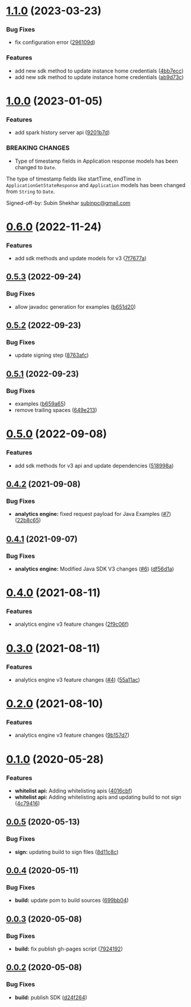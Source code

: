 # [1.1.0](https://github.com/IBM/ibm-iae-java-sdk/compare/1.0.0...1.1.0) (2023-03-23)


### Bug Fixes

* fix configuration error ([296109d](https://github.com/IBM/ibm-iae-java-sdk/commit/296109de087e598753e1dfc0d6d61543ea9f87d4))


### Features

* add new sdk method to update instance home credentials ([4bb7ecc](https://github.com/IBM/ibm-iae-java-sdk/commit/4bb7eccaf9f533fce03039632ec905967df050dd))
* add new sdk method to update instance home credentials ([ab9d73c](https://github.com/IBM/ibm-iae-java-sdk/commit/ab9d73c81516d145519168c8edd6e2e2782382e7))

# [1.0.0](https://github.com/IBM/ibm-iae-java-sdk/compare/0.6.0...1.0.0) (2023-01-05)


### Features

* add spark history server api ([9201b7d](https://github.com/IBM/ibm-iae-java-sdk/commit/9201b7da4da30c615d28e1df69e321adb1a533fc))


### BREAKING CHANGES

* Type of timestamp fields in Application response models has been changed to `Date`.

The type of timestamp fields like startTime, endTime in `ApplicationGetStateResponse` and `Application` models has been changed from `String` to `Date`.

Signed-off-by: Subin Shekhar <subinpc@gmail.com>

# [0.6.0](https://github.com/IBM/ibm-iae-java-sdk/compare/0.5.3...0.6.0) (2022-11-24)


### Features

* add sdk methods and update models for v3 ([7f7677a](https://github.com/IBM/ibm-iae-java-sdk/commit/7f7677a2ca730133893787280828e2cddff14d25))

## [0.5.3](https://github.com/IBM/ibm-iae-java-sdk/compare/0.5.2...0.5.3) (2022-09-24)


### Bug Fixes

* allow javadoc generation for examples ([b651d20](https://github.com/IBM/ibm-iae-java-sdk/commit/b651d2027df4aaf39969275d69cd88ce12ca67b0))

## [0.5.2](https://github.com/IBM/ibm-iae-java-sdk/compare/0.5.1...0.5.2) (2022-09-23)


### Bug Fixes

* update signing step ([8763afc](https://github.com/IBM/ibm-iae-java-sdk/commit/8763afcdd6d03634320e0a559a4266fd6949d792))

## [0.5.1](https://github.com/IBM/ibm-iae-java-sdk/compare/0.5.0...0.5.1) (2022-09-23)


### Bug Fixes

* examples ([b659a65](https://github.com/IBM/ibm-iae-java-sdk/commit/b659a656be3250497cabe27619b18a9a9cfb2b8a))
* remove trailing spaces ([649e213](https://github.com/IBM/ibm-iae-java-sdk/commit/649e21366bac33676f4273ca21434447d348c5ff))

# [0.5.0](https://github.com/IBM/ibm-iae-java-sdk/compare/0.4.2...0.5.0) (2022-09-08)


### Features

* add sdk methods for v3 api and update dependencies ([518998a](https://github.com/IBM/ibm-iae-java-sdk/commit/518998a3d1d5dba63a5eda0e240fef2a3173ae07))

## [0.4.2](https://github.com/IBM/ibm-iae-java-sdk/compare/0.4.1...0.4.2) (2021-09-08)


### Bug Fixes

* **analytics engine:** fixed request payload for Java Examples ([#7](https://github.com/IBM/ibm-iae-java-sdk/issues/7)) ([22b8c65](https://github.com/IBM/ibm-iae-java-sdk/commit/22b8c65f6384428d6e0eecbc339cdf0567b77879))

## [0.4.1](https://github.com/IBM/ibm-iae-java-sdk/compare/0.4.0...0.4.1) (2021-09-07)


### Bug Fixes

* **analytics engine:** Modified Java SDK V3 changes ([#6](https://github.com/IBM/ibm-iae-java-sdk/issues/6)) ([df56d1a](https://github.com/IBM/ibm-iae-java-sdk/commit/df56d1a97867e56d6678e65af32cf38b653392cf))

# [0.4.0](https://github.com/IBM/ibm-iae-java-sdk/compare/0.3.0...0.4.0) (2021-08-11)


### Features

* analytics engine v3 feature changes ([2f9c06f](https://github.com/IBM/ibm-iae-java-sdk/commit/2f9c06f93b5a739e302e23704fb12e6826bf264d))

# [0.3.0](https://github.com/IBM/ibm-iae-java-sdk/compare/0.2.0...0.3.0) (2021-08-11)


### Features

* analytics engine v3 feature changes ([#4](https://github.com/IBM/ibm-iae-java-sdk/issues/4)) ([55a11ac](https://github.com/IBM/ibm-iae-java-sdk/commit/55a11ac9e65a766286fd92f5522bf55ebf2d25c6))

# [0.2.0](https://github.com/IBM/ibm-iae-java-sdk/compare/0.1.0...0.2.0) (2021-08-10)


### Features

* analytics engine v3 feature changes ([9b157d7](https://github.com/IBM/ibm-iae-java-sdk/commit/9b157d7f5458b51e48bc3281f56899a0c2451d62))

# [0.1.0](https://github.com/IBM/ibm-iae-java-sdk/compare/0.0.5...0.1.0) (2020-05-28)


### Features

* **whitelist api:** Adding whitelisting apis ([4016cbf](https://github.com/IBM/ibm-iae-java-sdk/commit/4016cbf0c9e039eade628bf2835fa9729330c167))
* **whitelist api:** Adding whitelisting apis and updating build to not sign ([4c79416](https://github.com/IBM/ibm-iae-java-sdk/commit/4c79416df48754fb66c84f70341f50f78e002a39))

## [0.0.5](https://github.com/IBM/ibm-iae-java-sdk/compare/0.0.4...0.0.5) (2020-05-13)


### Bug Fixes

* **sign:** updating build to sign files ([8d11c8c](https://github.com/IBM/ibm-iae-java-sdk/commit/8d11c8c2ca7ed5a2bb5c0e2fdcd4d24686bcd48a))

## [0.0.4](https://github.com/IBM/ibm-iae-java-sdk/compare/0.0.3...0.0.4) (2020-05-11)


### Bug Fixes

* **build:** update pom to build sources ([699bb04](https://github.com/IBM/ibm-iae-java-sdk/commit/699bb04b8e7a7239fc8d8d3e3b521717e9756600))

## [0.0.3](https://github.com/IBM/ibm-iae-java-sdk/compare/0.0.2...0.0.3) (2020-05-08)


### Bug Fixes

* **build:** fix publish gh-pages script ([7924192](https://github.com/IBM/ibm-iae-java-sdk/commit/7924192d6f73519b76e3ebbd7271616f92e92e63))

## [0.0.2](https://github.com/IBM/ibm-iae-java-sdk/compare/0.0.1...0.0.2) (2020-05-08)


### Bug Fixes

* **build:** publish SDK ([d24f264](https://github.com/IBM/ibm-iae-java-sdk/commit/d24f2642b7142c628312371d38149bd58294013c))
